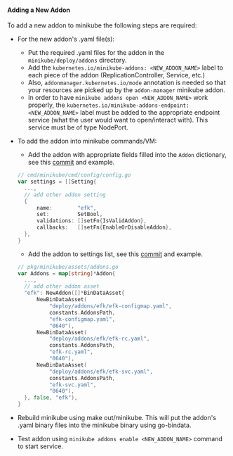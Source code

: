 #### Adding a New Addon
To add a new addon to minikube the following steps are required:

* For the new addon's .yaml file(s):
  * Put the required .yaml files for the addon in the `minikube/deploy/addons` directory.
  * Add the `kubernetes.io/minikube-addons: <NEW_ADDON_NAME>` label to each piece of the addon (ReplicationController, Service, etc.)
  * Also, `addonmanager.kubernetes.io/mode` annotation is needed so that your resources are picked up by the `addon-manager` minikube addon.
  * In order to have `minikube addons open <NEW_ADDON_NAME>` work properly, the `kubernetes.io/minikube-addons-endpoint: <NEW_ADDON_NAME>` label must be added to the appropriate endpoint service (what the user would want to open/interact with).  This service must be of type NodePort.

* To add the addon into minikube commands/VM:
  * Add the addon with appropriate fields filled into the `Addon` dictionary, see this [commit](https://github.com/kubernetes/minikube/commit/41998bdad0a5543d6b15b86b0862233e3204fab6#diff-e2da306d559e3f019987acc38431a3e8R133) and example.

  ```go
  // cmd/minikube/cmd/config/config.go
  var settings = []Setting{
    ...,
    // add other addon setting
  	{
  		name:        "efk",
  		set:         SetBool,
  		validations: []setFn{IsValidAddon},
  		callbacks:   []setFn{EnableOrDisableAddon},
  	},
  }
  ```

  * Add the addon to settings list, see this [commit](https://github.com/kubernetes/minikube/commit/41998bdad0a5543d6b15b86b0862233e3204fab6#diff-07ad0c54f98b231e68537d908a214659R89) and example.

  ```go
  // pkg/minikube/assets/addons.go
  var Addons = map[string]*Addon{
    ...,
    // add other addon asset
    "efk": NewAddon([]*BinDataAsset{
  		NewBinDataAsset(
  			"deploy/addons/efk/efk-configmap.yaml",
  			constants.AddonsPath,
  			"efk-configmap.yaml",
  			"0640"),
  		NewBinDataAsset(
  			"deploy/addons/efk/efk-rc.yaml",
  			constants.AddonsPath,
  			"efk-rc.yaml",
  			"0640"),
  		NewBinDataAsset(
  			"deploy/addons/efk/efk-svc.yaml",
  			constants.AddonsPath,
  			"efk-svc.yaml",
  			"0640"),
  	}, false, "efk"),
  }
  ```

* Rebuild minikube using make out/minikube.  This will put the addon's .yaml binary files into the minikube binary using go-bindata.
* Test addon using `minikube addons enable <NEW_ADDON_NAME>` command to start service.
